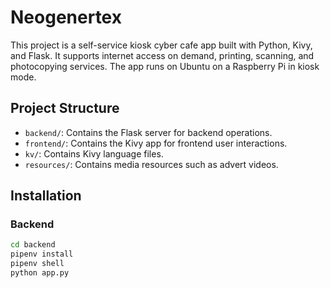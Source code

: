 # Neogenertex

This project is a self-service kiosk cyber cafe app built with Python, Kivy, and Flask. It supports internet access on demand, printing, scanning, and photocopying services. The app runs on Ubuntu on a Raspberry Pi in kiosk mode.

## Project Structure

- `backend/`: Contains the Flask server for backend operations.
- `frontend/`: Contains the Kivy app for frontend user interactions.
- `kv/`: Contains Kivy language files.
- `resources/`: Contains media resources such as advert videos.

## Installation

### Backend

```bash
cd backend
pipenv install
pipenv shell
python app.py
```
